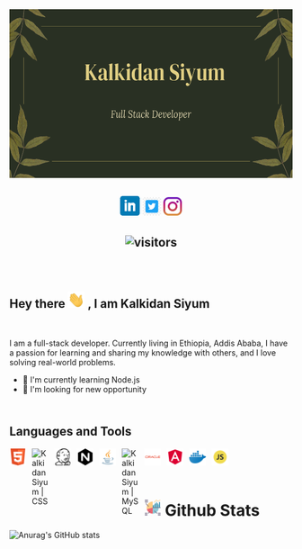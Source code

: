<img src="./github-profile.png" style="height:300px; width:100%;"/>
<h2 align="center">
<img src="./linkedin.png" />
<img src="./twitter.jpg" style="height:33px" />
<img src="./instagram.jpg" style="height:33px" />
</h2>

<h2 align="center"> 

![visitors](https://visitor-badge.glitch.me/badge?page_id=ksiyum.KalkidanSiyum)

</p>


<br>
<h2>Hey there <img src="./wave-hand.gif" style="width:30px;"/> , I am <a>Kalkidan Siyum</a></h2>
<br>
<p>
I am a full-stack developer. Currently living in Ethiopia, Addis Ababa, I have a passion for learning and sharing my knowledge with others, and I love solving real-world problems.
<ul>
<li>
<g-emoji class="g-emoji" alias="seedling" fallback-src="https://github.githubassets.com/images/icons/emoji/unicode/1f331.png">🌱</g-emoji>
I'm currently learning Node.js</li>
<li>
<g-emoji class="g-emoji" alias="thinking" fallback-src="https://github.githubassets.com/images/icons/emoji/unicode/1f914.png">🤔</g-emoji>
I'm looking for new opportunity</li>
</ul>
 </p>
 <h2>
  <br> 
 Languages and Tools
 </h2>


 <p> 

 <a target="_blank" rel="noopener noreferrer"><img align="left" alt="Kalkidan Siyum | HTML" width="30px" src="./html.png"  style="max-width: 100%; margin-right:10px;"></a>

 <a target="_blank" rel="noopener noreferrer"><img align="left" alt="Kalkidan Siyum | CSS" width="30px" src="https://camo.githubusercontent.com/252606e8f8c4639748339394c2039e5053c636e4e35f6379a1ad6e3066907db9/68747470733a2f2f63646e312e69636f6e66696e6465722e636f6d2f646174612f69636f6e732f6c6f676f74797065732f33322f62616467652d6373732d332d3531322e706e67"  style="max-width: 100%; margin-right:10px;"></a>

 <a target="_blank" rel="noopener noreferrer"><img align="left" alt="Biruk Endris | HTML" width="30px" src="./jenkins.png" style="max-width: 100%;margin-right:10px;"></a>

 <a target="_blank" rel="noopener noreferrer"><img align="left" alt="Kalkidan Siyum | NGINX" width="30px" src="./nginx.png"  style="max-width: 100%; margin-right:10px;"></a>

 <a target="_blank" rel="noopener noreferrer"><img align="left" alt="Kalkidan Siyum | Java" width="30px" src="./java.png"  style="max-width: 100%; margin-right:10px;"></a>
 
 <a target="_blank" rel="noopener noreferrer"><img align="left" alt="Kalkidan Siyum | MySQL" width="30px" src="https://camo.githubusercontent.com/bbca93bc1b4ae0a595876da7d7c761c6ede3ff6fd19cffbf30b77a7b35947ffd/68747470733a2f2f63646e342e69636f6e66696e6465722e636f6d2f646174612f69636f6e732f6c6f676f732d332f3138312f4d7953514c2d3531322e706e67" data-canonical-src="https://cdn4.iconfinder.com/data/icons/logos-3/181/MySQL-512.png" style="max-width: 100%; margin-right:10px;"></a>
  <a target="_blank" rel="noopener noreferrer"><img align="left" alt="Kalkidan Siyum | ORACLE" width="30px" src="./oracle.png" style="max-width: 100%; margin-right:10px;"></a>

   <a target="_blank" rel="noopener noreferrer" ><img align="left" alt="Kalkidan Siyum | Angular" width="30px" src="./angular.png"  style="max-width: 100%; margin-right:10px;"></a>
    <a target="_blank" rel="noopener noreferrer" ><img align="left" alt="Kalkidan Siyum | DOCKER" width="30px" src="./dockern.png" data-canonical-src="https://cdn4.iconfinder.com/data/icons/logos-3/181/MySQL-512.png" style="max-width: 100%; margin-right:10px;"></a>
     <a target="_blank" rel="noopener noreferrer" href="https://camo.githubusercontent.com/bbca93bc1b4ae0a595876da7d7c761c6ede3ff6fd19cffbf30b77a7b35947ffd/68747470733a2f2f63646e342e69636f6e66696e6465722e636f6d2f646174612f69636f6e732f6c6f676f732d332f3138312f4d7953514c2d3531322e706e67"><img align="left" alt="Kalkidan Siyum | MySQL" width="30px" src="./javascript.png" style="max-width: 100%; margin-right:10px;"></a>
      

 </p>

<br><br><br>
# <img src="./stastics.webp" style="height:30px;"/> Github Stats
<p>

![Anurag's GitHub stats](https://github-readme-stats.vercel.app/api?username=ksiyum&show_icons=true&theme=tokyonight)

</p>